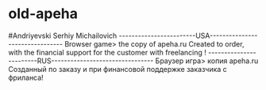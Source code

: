 # old-apeha
#Andriyevski Serhiy Michailovich
------------------------USA--------------------------------
Browser game>  the copy of apeha.ru 
Created to order, with the financial support for the customer with freelancing !
------------------------RUS--------------------------------
Браузер игра> копия apeha.ru
Созданный по заказу и при финансовой поддержке заказчика с фриланса!
